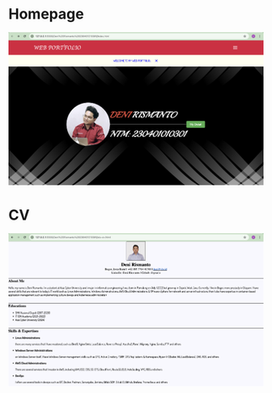 <h1>Homepage</h1>

![Alt text](https://github.com/dbynarie/Deni_Rismanto_230401010301/blob/main/Deni%20Rismanto%20230401010301/homepage.png "HOMEPAGE")

<h1>CV</h1>

![Alt text](https://github.com/dbynarie/Deni_Rismanto_230401010301/blob/main/Deni%20Rismanto%20230401010301/cv.png "HOMEPAGE")
